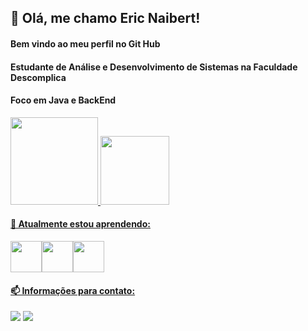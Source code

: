 ## 👋 Olá, me chamo Eric Naibert!
#### Bem vindo ao meu perfil no Git Hub
#### Estudante de Análise e Desenvolvimento de Sistemas na Faculdade Descomplica
#### Foco em Java e BackEnd
<div>
<a href="https://github.com/EricNaibert">
<img height="140em" src="https://github-readme-stats.vercel.app/api?username=EricNaibert&show_icons=true&theme=dracula&include_all_commits=true&count_private=true"/> <img height="110em" src="https://github-readme-stats.vercel.app/api/top-langs/?username=EricNaibert&layout=compact&langs_count=7&theme=dracula"/>
</div>

#### 🌱 Atualmente estou aprendendo:

<img src="https://cdn.jsdelivr.net/gh/devicons/devicon/icons/java/java-original-wordmark.svg" width="50" height="50" /><img src="https://cdn.jsdelivr.net/gh/devicons/devicon/icons/html5/html5-original-wordmark.svg" width="50" height="50" /><img src="https://cdn.jsdelivr.net/gh/devicons/devicon/icons/css3/css3-original-wordmark.svg" width="50" height="50" />
              
#### 📫 Informações para contato:
<div>
<a href = "mailto:naibert.eric@gmail.com"><img src="https://img.shields.io/badge/Gmail-D14836?style=for-the-badge&logo=gmail&logoColor=white" target="_blank"></a>
<a href="https://www.linkedin.com/in/eric-naibert-072250226/" target="_blank"><img src="https://img.shields.io/badge/-LinkedIn-%230077B5?style=for-the-badge&logo=linkedin&logoColor=white" target="_blank"></a  
</div>
